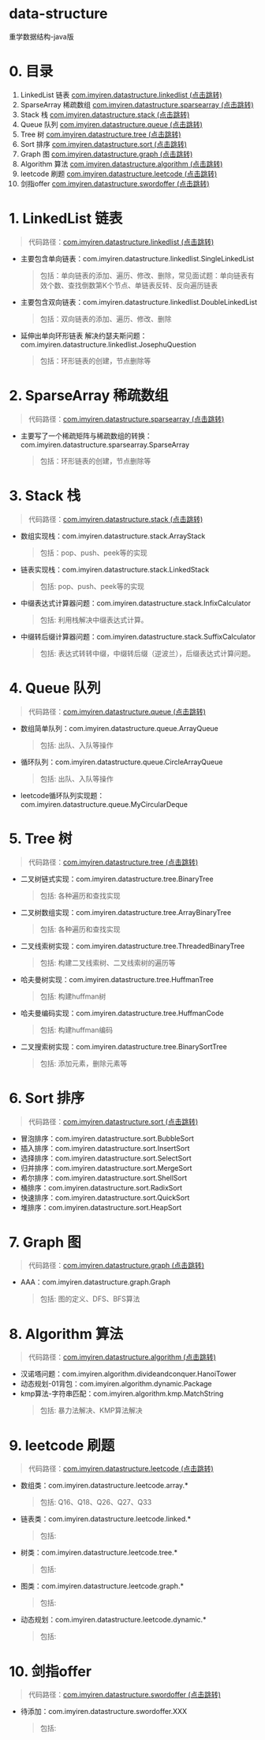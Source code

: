 # data-structure
重学数据结构-java版

# 0. 目录
    
1. LinkedList 链表    [com.imyiren.datastructure.linkedlist (点击跳转)](https://github.com/imyiren/data-structure/tree/master/src/main/java/com/imyiren/datastructure/linkedlist "linkedlist")
2. SparseArray 稀疏数组 [com.imyiren.datastructure.sparsearray (点击跳转)](https://github.com/imyiren/data-structure/tree/master/src/main/java/com/imyiren/datastructure/sparsearray "sparsearray")
3. Stack 栈 [com.imyiren.datastructure.stack (点击跳转)](https://github.com/imyiren/data-structure/tree/master/src/main/java/com/imyiren/datastructure/stack "stack")
4. Queue 队列 [com.imyiren.datastructure.queue (点击跳转)](https://github.com/imyiren/data-structure/tree/master/src/main/java/com/imyiren/datastructure/queue "queue")
5. Tree 树 [com.imyiren.datastructure.tree (点击跳转)](https://github.com/imyiren/data-structure/tree/master/src/main/java/com/imyiren/datastructure/tree "tree")
6. Sort 排序 [com.imyiren.datastructure.sort (点击跳转)](https://github.com/imyiren/data-structure/tree/master/src/main/java/com/imyiren/datastructure/sort "sort")
7. Graph 图 [com.imyiren.datastructure.graph (点击跳转)](https://github.com/imyiren/data-structure/tree/master/src/main/java/com/imyiren/datastructure/graph "graph")
8. Algorithm 算法 [com.imyiren.datastructure.algorithm (点击跳转)](https://github.com/imyiren/data-structure/tree/master/src/main/java/com/imyiren/datastructure/agorithm "agorithm")
9. leetcode 刷题 [com.imyiren.datastructure.leetcode (点击跳转)](https://github.com/imyiren/data-structure/tree/master/src/main/java/com/imyiren/datastructure/leetcode "leetcode")
10. 剑指offer [com.imyiren.datastructure.swordoffer (点击跳转)](https://github.com/imyiren/data-structure/tree/master/src/main/java/com/imyiren/datastructure/swordoffer "swordoffer")

# 1. LinkedList 链表
> 代码路径：[com.imyiren.datastructure.linkedlist (点击跳转)](https://github.com/imyiren/data-structure/tree/master/src/main/java/com/imyiren/datastructure/linkedlist "linkedlist")

- 主要包含单向链表：com.imyiren.datastructure.linkedlist.SingleLinkedList
    > 包括：单向链表的添加、遍历、修改、删除，常见面试题：单向链表有效个数、查找倒数第K个节点、单链表反转、反向遍历链表
- 主要包含双向链表：com.imyiren.datastructure.linkedlist.DoubleLinkedList
    > 包括：双向链表的添加、遍历、修改、删除
- 延伸出单向环形链表 解决约瑟夫斯问题：com.imyiren.datastructure.linkedlist.JosephuQuestion
    > 包括：环形链表的创建，节点删除等
# 2. SparseArray 稀疏数组
> 代码路径：[com.imyiren.datastructure.sparsearray (点击跳转)](https://github.com/imyiren/data-structure/tree/master/src/main/java/com/imyiren/datastructure/sparsearray "sparsearray")

- 主要写了一个稀疏矩阵与稀疏数组的转换：com.imyiren.datastructure.sparsearray.SparseArray
    > 包括：环形链表的创建，节点删除等

# 3. Stack 栈
> 代码路径：[com.imyiren.datastructure.stack (点击跳转)](https://github.com/imyiren/data-structure/tree/master/src/main/java/com/imyiren/datastructure/stack "stack")

- 数组实现栈：com.imyiren.datastructure.stack.ArrayStack
    > 包括：pop、push、peek等的实现
- 链表实现栈：com.imyiren.datastructure.stack.LinkedStack
    > 包括: pop、push、peek等的实现
- 中缀表达式计算器问题：com.imyiren.datastructure.stack.InfixCalculator
    > 包括: 利用栈解决中缀表达式计算。
- 中缀转后缀计算器问题：com.imyiren.datastructure.stack.SuffixCalculator
    > 包括: 表达式转转中缀，中缀转后缀（逆波兰），后缀表达式计算问题。

# 4. Queue 队列
> 代码路径：[com.imyiren.datastructure.queue (点击跳转)](https://github.com/imyiren/data-structure/tree/master/src/main/java/com/imyiren/datastructure/queue "queue")

- 数组简单队列：com.imyiren.datastructure.queue.ArrayQueue
    > 包括: 出队、入队等操作
- 循环队列：com.imyiren.datastructure.queue.CircleArrayQueue
    > 包括: 出队、入队等操作
- leetcode循环队列实现题：com.imyiren.datastructure.queue.MyCircularDeque


# 5. Tree 树
> 代码路径：[com.imyiren.datastructure.tree (点击跳转)](https://github.com/imyiren/data-structure/tree/master/src/main/java/com/imyiren/datastructure/tree "tree")

- 二叉树链式实现：com.imyiren.datastructure.tree.BinaryTree
    > 包括: 各种遍历和查找实现
- 二叉树数组实现：com.imyiren.datastructure.tree.ArrayBinaryTree
    > 包括: 各种遍历和查找实现
- 二叉线索树实现：com.imyiren.datastructure.tree.ThreadedBinaryTree
    > 包括: 构建二叉线索树、二叉线索树的遍历等
- 哈夫曼树实现：com.imyiren.datastructure.tree.HuffmanTree
    > 包括: 构建huffman树
- 哈夫曼编码实现：com.imyiren.datastructure.tree.HuffmanCode
    > 包括: 构建huffman编码
- 二叉搜索树实现：com.imyiren.datastructure.tree.BinarySortTree
    > 包括: 添加元素，删除元素等

# 6. Sort 排序
> 代码路径：[com.imyiren.datastructure.sort (点击跳转)](https://github.com/imyiren/data-structure/tree/master/src/main/java/com/imyiren/datastructure/sort "sort")

- 冒泡排序：com.imyiren.datastructure.sort.BubbleSort
- 插入排序：com.imyiren.datastructure.sort.InsertSort
- 选择排序：com.imyiren.datastructure.sort.SelectSort
- 归并排序：com.imyiren.datastructure.sort.MergeSort
- 希尔排序：com.imyiren.datastructure.sort.ShellSort
- 桶排序：com.imyiren.datastructure.sort.RadixSort
- 快速排序：com.imyiren.datastructure.sort.QuickSort
- 堆排序：com.imyiren.datastructure.sort.HeapSort

# 7. Graph 图
> 代码路径：[com.imyiren.datastructure.graph (点击跳转)](https://github.com/imyiren/data-structure/tree/master/src/main/java/com/imyiren/datastructure/graph "graph")

- AAA：com.imyiren.datastructure.graph.Graph
    > 包括: 图的定义、DFS、BFS算法


# 8. Algorithm 算法
> 代码路径：[com.imyiren.datastructure.algorithm (点击跳转)](https://github.com/imyiren/data-structure/tree/master/src/main/java/com/imyiren/datastructure/agorithm "agorithm")

- 汉诺塔问题：com.imyiren.algorithm.divideandconquer.HanoiTower
- 动态规划-01背包：com.imyiren.algorithm.dynamic.Package
- kmp算法-字符串匹配：com.imyiren.algorithm.kmp.MatchString
    > 包括: 暴力法解决、KMP算法解决


# 9. leetcode 刷题
> 代码路径：[com.imyiren.datastructure.leetcode (点击跳转)](https://github.com/imyiren/data-structure/tree/master/src/main/java/com/imyiren/datastructure/leetcode "leetcode")

- 数组类：com.imyiren.datastructure.leetcode.array.*
    > 包括: Q16、Q18、Q26、Q27、Q33
- 链表类：com.imyiren.datastructure.leetcode.linked.*
    > 包括: 
- 树类：com.imyiren.datastructure.leetcode.tree.*
    > 包括: 
- 图类：com.imyiren.datastructure.leetcode.graph.*
    > 包括:
- 动态规划：com.imyiren.datastructure.leetcode.dynamic.*
    > 包括: 

# 10. 剑指offer
> 代码路径：[com.imyiren.datastructure.swordoffer (点击跳转)](https://github.com/imyiren/data-structure/tree/master/src/main/java/com/imyiren/datastructure/swordoffer "swordoffer")

- 待添加：com.imyiren.datastructure.swordoffer.XXX
    > 包括: 
